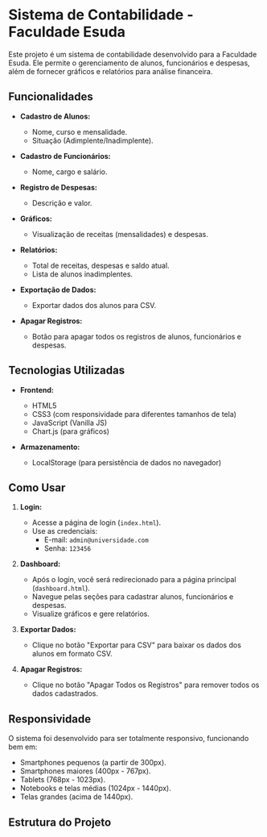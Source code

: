 # Sistema de Contabilidade - Faculdade Esuda

Este projeto é um sistema de contabilidade desenvolvido para a Faculdade Esuda. Ele permite o gerenciamento de alunos, funcionários e despesas, além de fornecer gráficos e relatórios para análise financeira.

## Funcionalidades

- **Cadastro de Alunos:**
  - Nome, curso e mensalidade.
  - Situação (Adimplente/Inadimplente).

- **Cadastro de Funcionários:**
  - Nome, cargo e salário.

- **Registro de Despesas:**
  - Descrição e valor.

- **Gráficos:**
  - Visualização de receitas (mensalidades) e despesas.

- **Relatórios:**
  - Total de receitas, despesas e saldo atual.
  - Lista de alunos inadimplentes.

- **Exportação de Dados:**
  - Exportar dados dos alunos para CSV.

- **Apagar Registros:**
  - Botão para apagar todos os registros de alunos, funcionários e despesas.

## Tecnologias Utilizadas

- **Frontend:**
  - HTML5
  - CSS3 (com responsividade para diferentes tamanhos de tela)
  - JavaScript (Vanilla JS)
  - Chart.js (para gráficos)

- **Armazenamento:**
  - LocalStorage (para persistência de dados no navegador)

## Como Usar

1. **Login:**
   - Acesse a página de login (`index.html`).
   - Use as credenciais:
     - E-mail: `admin@universidade.com`
     - Senha: `123456`

2. **Dashboard:**
   - Após o login, você será redirecionado para a página principal (`dashboard.html`).
   - Navegue pelas seções para cadastrar alunos, funcionários e despesas.
   - Visualize gráficos e gere relatórios.

3. **Exportar Dados:**
   - Clique no botão "Exportar para CSV" para baixar os dados dos alunos em formato CSV.

4. **Apagar Registros:**
   - Clique no botão "Apagar Todos os Registros" para remover todos os dados cadastrados.

## Responsividade

O sistema foi desenvolvido para ser totalmente responsivo, funcionando bem em:

- Smartphones pequenos (a partir de 300px).
- Smartphones maiores (400px - 767px).
- Tablets (768px - 1023px).
- Notebooks e telas médias (1024px - 1440px).
- Telas grandes (acima de 1440px).

## Estrutura do Projeto
